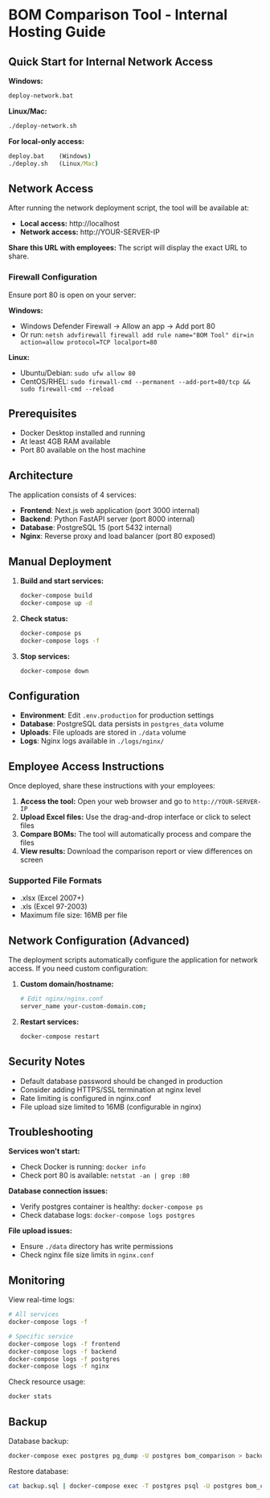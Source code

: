 # BOM Comparison Tool - Internal Hosting Guide

## Quick Start for Internal Network Access

**Windows:**
```cmd
deploy-network.bat
```

**Linux/Mac:**
```bash
./deploy-network.sh
```

**For local-only access:**
```cmd
deploy.bat    (Windows)
./deploy.sh   (Linux/Mac)
```

## Network Access

After running the network deployment script, the tool will be available at:
- **Local access:** http://localhost
- **Network access:** http://YOUR-SERVER-IP

**Share this URL with employees:** The script will display the exact URL to share.

### Firewall Configuration

Ensure port 80 is open on your server:

**Windows:**
- Windows Defender Firewall → Allow an app → Add port 80
- Or run: `netsh advfirewall firewall add rule name="BOM Tool" dir=in action=allow protocol=TCP localport=80`

**Linux:**
- Ubuntu/Debian: `sudo ufw allow 80`
- CentOS/RHEL: `sudo firewall-cmd --permanent --add-port=80/tcp && sudo firewall-cmd --reload`

## Prerequisites

- Docker Desktop installed and running
- At least 4GB RAM available
- Port 80 available on the host machine

## Architecture

The application consists of 4 services:

- **Frontend**: Next.js web application (port 3000 internal)
- **Backend**: Python FastAPI server (port 8000 internal)
- **Database**: PostgreSQL 15 (port 5432 internal)
- **Nginx**: Reverse proxy and load balancer (port 80 exposed)

## Manual Deployment

1. **Build and start services:**
   ```bash
   docker-compose build
   docker-compose up -d
   ```

2. **Check status:**
   ```bash
   docker-compose ps
   docker-compose logs -f
   ```

3. **Stop services:**
   ```bash
   docker-compose down
   ```

## Configuration

- **Environment**: Edit `.env.production` for production settings
- **Database**: PostgreSQL data persists in `postgres_data` volume
- **Uploads**: File uploads are stored in `./data` volume
- **Logs**: Nginx logs available in `./logs/nginx/`

## Employee Access Instructions

Once deployed, share these instructions with your employees:

1. **Access the tool:** Open your web browser and go to `http://YOUR-SERVER-IP`
2. **Upload Excel files:** Use the drag-and-drop interface or click to select files
3. **Compare BOMs:** The tool will automatically process and compare the files
4. **View results:** Download the comparison report or view differences on screen

### Supported File Formats
- .xlsx (Excel 2007+)
- .xls (Excel 97-2003)
- Maximum file size: 16MB per file

## Network Configuration (Advanced)

The deployment scripts automatically configure the application for network access. If you need custom configuration:

1. **Custom domain/hostname:**
   ```bash
   # Edit nginx/nginx.conf
   server_name your-custom-domain.com;
   ```

2. **Restart services:**
   ```bash
   docker-compose restart
   ```

## Security Notes

- Default database password should be changed in production
- Consider adding HTTPS/SSL termination at nginx level
- Rate limiting is configured in nginx.conf
- File upload size limited to 16MB (configurable in nginx)

## Troubleshooting

**Services won't start:**
- Check Docker is running: `docker info`
- Check port 80 is available: `netstat -an | grep :80`

**Database connection issues:**
- Verify postgres container is healthy: `docker-compose ps`
- Check database logs: `docker-compose logs postgres`

**File upload issues:**
- Ensure `./data` directory has write permissions
- Check nginx file size limits in `nginx.conf`

## Monitoring

View real-time logs:
```bash
# All services
docker-compose logs -f

# Specific service
docker-compose logs -f frontend
docker-compose logs -f backend
docker-compose logs -f postgres
docker-compose logs -f nginx
```

Check resource usage:
```bash
docker stats
```

## Backup

Database backup:
```bash
docker-compose exec postgres pg_dump -U postgres bom_comparison > backup.sql
```

Restore database:
```bash
cat backup.sql | docker-compose exec -T postgres psql -U postgres bom_comparison
```
